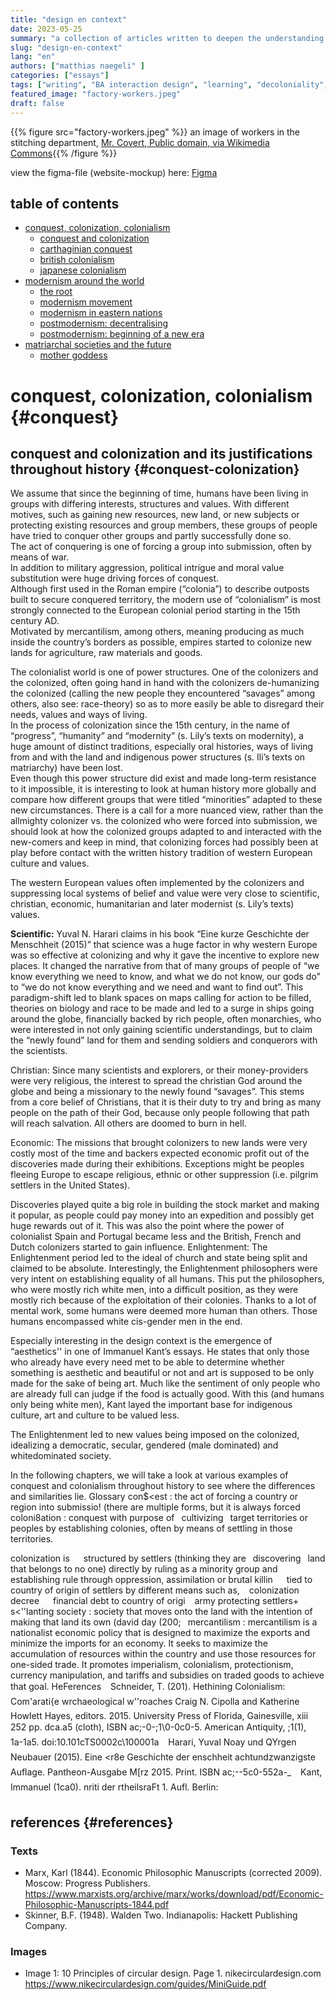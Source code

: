 ```yaml
---
title: "design en context"
date: 2023-05-25
summary: "a collection of articles written to deepen the understanding of theories learned in the theory-class 'design en context' by Cherry-Ann Morgan"
slug: "design-en-context"
lang: "en"
authors: ["matthias naegeli" ]
categories: ["essays"]
tags: ["writing", "BA interaction design", "learning", "decoloniality", ]
featured_image: "factory-workers.jpeg"
draft: false
---
```


{{% figure src="factory-workers.jpeg" %}} an image of workers in the stitching department, [Mr. Covert, Public domain, via Wikimedia Commons](https://upload.wikimedia.org/wikipedia/commons/0/08/Rex_Shoe_Factory%2C_New_Orleans_1917_-_Workers_in_stiching_dept.jpg){{% /figure %}}  


view the figma-file (website-mockup) here: [Figma](https://www.figma.com/proto/VB0HvuCof70WJ30bgZrLHx/design-en-context-team-library?page-id=0%3A1&type=design&node-id=1893-192&viewport=952%2C-75%2C0.12&t=WunKhFPpuxpOupJf-1&scaling=min-zoom&starting-point-node-id=1894%3A211&mode=design)

## table of contents  
- [conquest, colonization, colonialism](#conquest)
    - [conquest and colonization](#conquest-colonization)
    - [carthaginian conquest](#conquest-colonization)
    - [british colonialism](#conquest-colonization)
    - [japanese colonialism](#conquest-colonization)
- [modernism around the world](#modernism)  
    - [the root](#root)
    - [modernism movement](#movement)
    - [modernism in eastern nations](#eastern-nations)
    - [postmodernism: decentralising](#postmodernism)
    - [postmodernism: beginning of a new era](#new-era)
- [matriarchal societies and the future](#matriarchal-societies)  
    - [mother goddess](#mother-goddess)



# conquest, colonization, colonialism {#conquest}  

## conquest and colonization and its justifications throughout history {#conquest-colonization}

We assume that since the beginning of time, humans have been living in groups with differing interests, structures and values. With different motives, such as gaining new resources, new land, or new subjects or protecting existing resources and group members, these groups of people have tried to conquer other groups and partly successfully done so.  
The act of conquering is one of forcing a group into submission, often by means of war.  
In addition to military aggression, political intrigue and moral value substitution were huge driving forces of conquest.  
Although first used in the Roman empire (“colonia”) to describe outposts built to secure conquered territory, the modern use of “colonialism” is most strongly connected to the European colonial period starting in the 15th century AD.  
Motivated by mercantilism, among others, meaning producing as much inside the country’s borders as possible, empires started to colonize new lands for agriculture, raw materials and goods.  

The colonialist world is one of power structures. One of the colonizers and the colonized, often going hand in hand with the colonizers de-humanizing the colonized (calling the new people they encountered “savages” among others, also see: race-theory) so as to more easily be able to disregard their needs, values and ways of living.  
In the process of colonization since the 15th century, in the name of “progress”, “humanity” and “modernity” (s. Lily’s texts on modernity), a huge amount of distinct traditions, especially oral histories, ways of living from and with the land and indigenous power structures (s. Ili’s texts on matriarchy) have been lost.  
Even though this power structure did exist and made long-term resistance to it impossible, it is interesting to look at human history more globally and compare how different groups that were titled “minorities” adapted to these new circumstances. There is a call for a more nuanced view, rather than the allmighty colonizer vs. the colonized who were forced into submission, we should look at how the colonized groups adapted to and interacted with the new-comers and keep in mind, that colonizing forces had possibly been at play before contact with the written history tradition of western European culture and values.  

The western European values often implemented by the colonizers and suppressing local systems of belief and value were very close to scientific, christian, economic, humanitarian and later modernist (s. Lily’s texts) values.  

**Scientific:** Yuval N. Harari claims in his book “Eine kurze Geschichte der Menschheit (2015)” that science was a huge factor in why western Europe was so effective at colonizing and why it gave the incentive to explore new places. It changed the narrative from that of many groups of people of “we know everything we need to know, and what we do not know, our gods do” to “we do not know everything and we need and want to find out”. This paradigm-shift led to blank spaces on maps calling for action to be filled, theories on biology and race to be made and led to a surge in ships going around the globe, financially backed by rich people, often monarchies, who were interested in not only gaining scientific understandings, but to claim the “newly
found” land for them and sending
soldiers and conquerors with the
scientists.

Christian: Since many scientists and
explorers, or their money-providers were
very religious, the interest to spread the
christian God around the globe and
being a missionary to the newly found
“savages”. This stems from a core belief
of Christians, that it is their duty to try
and bring as many people on the path
of their God, because only people
following that path will reach salvation.
All others are doomed to burn in hell.

Economic: The missions that brought
colonizers to new lands were very costly
most of the time and backers expected
economic profit out of the discoveries
made during their exhibitions.
Exceptions might be peoples fleeing
Europe to escape religious, ethnic or
other suppression (i.e. pilgrim settlers in
the United States).

Discoveries played quite a big role in
building the stock market and making it
popular, as people could pay money into
an expedition and possibly get huge
rewards out of it. This was also the point
where the power of colonialist Spain
and Portugal became less and the
British, French and Dutch colonizers
started to gain influence.
Enlightenment: The Enlightenment
period led to the ideal of church and
state being split and claimed to be
absolute. Interestingly, the
Enlightenment philosophers were very
intent on establishing equality of all
humans. This put the philosophers, who
were mostly rich white men, into a
difficult position, as they were mostly
rich because of the exploitation of their
colonies. Thanks to a lot of mental work,
some humans were deemed more
human than others. Those humans
encompassed white cis-gender men in
the end.

Especially interesting in the design
context is the emergence of “aesthetics''
in one of Immanuel Kant’s essays. He
states that only those who already have
every need met to be able to determine
whether something is aesthetic and
beautiful or not and art is supposed to
be only made for the sake of being art.
Much like the sentiment of only people
who are already full can judge if the
food is actually good.
With this (and humans only being white
men), Kant layed the important base for
indigenous culture, art and culture to be
valued less.

The Enlightenment led to new values
being imposed on the colonized,
idealizing a democratic, secular,
gendered (male dominated) and whitedominated
society.


In the following chapters, we will take a
look at various examples of conquest
and colonialism throughout history to
see where the differences and
similarities lie.
Glossary
con$<est : the act of forcing a country
or region into submissio!
(there are multiple forms, but it is always
forced 
coloni8ation : conquest with purpose of
 cultivizing  target territories or peoples
by establishing colonies, often by means
of settling in those territories.

colonization is 
  structured by settlers (thinking they
are  discovering  land that belongs to
no one) directly by ruling as a
minority group and establishing rule
through oppression, assimilation or
brutal killin 
  tied to country of origin of settlers by
different means such as,
  colonization decree 
  financial debt to country of origi 
  army protecting settlers+
s<''lanting society : society that
moves onto the land with the intention
of making that land its own (david day
(200; 
mercantilism : mercantilism is a
nationalist economic policy that is
designed to maximize the exports and
minimize the imports for an economy. It
seeks to maximize the accumulation of
resources within the country and use
those resources for one-sided trade. It
promotes imperialism, colonialism,
protectionism, currency manipulation,
and tariffs and subsidies on traded
goods to achieve that goal.
HeFerences
  Schneider, T. (201). Hethining
Colonialism: Com'arati{e
wrchaeological w''roaches Craig N.
Cipolla and Katherine Howlett Hayes,
editors. 2015. University Press of
Florida, Gainesville, xiii 252 pp. dca.a5
(cloth), ISBN ac;-0-;1\0-0c0-5.
American Antiquity, ;1(1), 1a-1a5.
doi:10.101cTS0002c\100001a
  Harari, Yuval Noay und QYrgen
Neubauer (2015). Eine <r8e
Geschichte der enschheit
achtundzwanzigste Auflage.
Pantheon-Ausgabe M[rz 2015. Print.
ISBN ac;-\-5c0-552a-_
  Kant, Immanuel (1ca0). nriti der
rtheilsraFt 1. Aufl. Berlin:


## references {#references}
### Texts
- Marx, Karl (1844). Economic Philosophic Manuscripts (corrected 2009). Moscow: Progress Publishers. https://www.marxists.org/archive/marx/works/download/pdf/Economic-Philosophic-Manuscripts-1844.pdf
- Skinner, B.F. (1948). Walden Two. Indianapolis: Hackett Publishing Company.

### Images
- Image 1: 10 Principles of circular design. Page 1. nikecirculardesign.com https://www.nikecirculardesign.com/guides/MiniGuide.pdf
